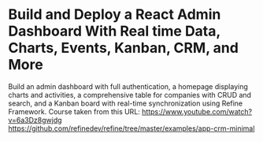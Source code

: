 # Build and Deploy a React Admin Dashboard With Real time Data, Charts, Events, Kanban, CRM, and More
Build an admin dashboard with full authentication, a homepage displaying charts and activities, a comprehensive table for companies with CRUD and search, and a Kanban board with real-time synchronization using Refine Framework.
Course taken from this URL:
https://www.youtube.com/watch?v=6a3Dz8gwjdg
https://github.com/refinedev/refine/tree/master/examples/app-crm-minimal